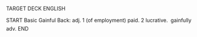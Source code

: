 TARGET DECK
ENGLISH

START
Basic
Gainful
Back: adj. 1 (of employment) paid. 2 lucrative.  gainfully adv.
END
